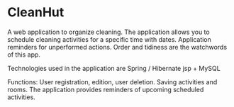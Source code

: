 # CleanHut
A web application to organize cleaning. The application allows you to schedule cleaning activities for a specific time with dates. Application reminders for unperformed actions. Order and tidiness are the watchwords of this app.

Technologies used in the application are Spring / Hibernate
jsp + MySQL 

Functions:
User registration, edition, user deletion. Saving activities and rooms. The application provides reminders of upcoming scheduled activities.
